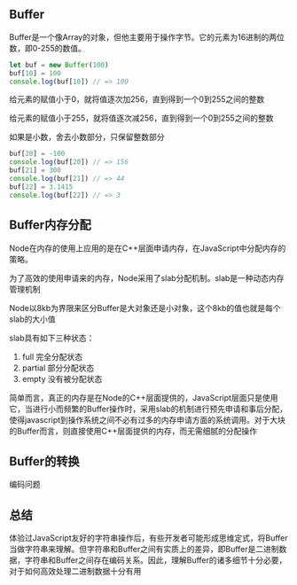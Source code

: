 ## Buffer
Buffer是一个像Array的对象，但他主要用于操作字节。它的元素为16进制的两位数，即0-255的数值。
```js
let buf = new Buffer(100)
buf[10] = 100
console.log(buf[10]) // => 100
```
给元素的赋值小于0，就将值逐次加256，直到得到一个0到255之间的整数

给元素的赋值小于255，就将值逐次减256，直到得到一个0到255之间的整数

如果是小数，舍去小数部分，只保留整数部分
```js
buf[20] = -100
console.log(buf[20]) // => 156
buf[21] = 300
console.log(buf[21]) // => 44
buf[22] = 3.1415
console.log(buf[22]) // => 3
```
## Buffer内存分配
Node在内存的使用上应用的是在C++层面申请内存，在JavaScript中分配内存的策略。

为了高效的使用申请来的内存，Node采用了slab分配机制。slab是一种动态内存管理机制

Node以8kb为界限来区分Buffer是大对象还是小对象，这个8kb的值也就是每个slab的大小值

slab具有如下三种状态：
1. full 完全分配状态
2. partial 部分分配状态
3. empty 没有被分配状态

简单而言，真正的内存是在Node的C++层面提供的，JavaScript层面只是使用它，当进行小而频繁的Buffer操作时，采用slab的机制进行预先申请和事后分配，使得javascript到操作系统之间不必有过多的内存申请方面的系统调用。对于大块的Buffer而言，则直接使用C++层面提供的内存，而无需细腻的分配操作
## Buffer的转换
编码问题

## 总结
体验过JavaScript友好的字符串操作后，有些开发者可能形成思维定式，将Buffer当做字符串来理解。但字符串和Buffer之间有实质上的差异，即Buffer是二进制数据，字符串和Buffer之间存在编码关系。因此，理解Buffer的诸多细节十分必要，对于如何高效处理二进制数据十分有用